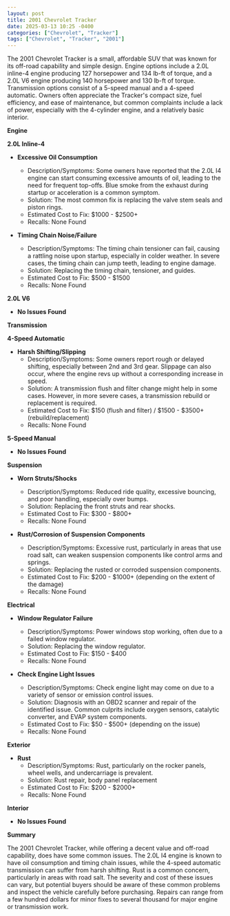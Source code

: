 ```yaml
---
layout: post
title: 2001 Chevrolet Tracker
date: 2025-03-13 10:25 -0400
categories: ["Chevrolet", "Tracker"]
tags: ["Chevrolet", "Tracker", "2001"]
---
```

The 2001 Chevrolet Tracker is a small, affordable SUV that was known for its off-road capability and simple design. Engine options include a 2.0L inline-4 engine producing 127 horsepower and 134 lb-ft of torque, and a 2.0L V6 engine producing 140 horsepower and 130 lb-ft of torque. Transmission options consist of a 5-speed manual and a 4-speed automatic. Owners often appreciate the Tracker's compact size, fuel efficiency, and ease of maintenance, but common complaints include a lack of power, especially with the 4-cylinder engine, and a relatively basic interior.

**Engine**

**2.0L Inline-4**

* **Excessive Oil Consumption**
    * Description/Symptoms: Some owners have reported that the 2.0L I4 engine can start consuming excessive amounts of oil, leading to the need for frequent top-offs. Blue smoke from the exhaust during startup or acceleration is a common symptom.
    * Solution: The most common fix is replacing the valve stem seals and piston rings.
    * Estimated Cost to Fix: $1000 - $2500+
    * Recalls: None Found

* **Timing Chain Noise/Failure**
    * Description/Symptoms: The timing chain tensioner can fail, causing a rattling noise upon startup, especially in colder weather. In severe cases, the timing chain can jump teeth, leading to engine damage.
    * Solution: Replacing the timing chain, tensioner, and guides.
    * Estimated Cost to Fix: $500 - $1500
    * Recalls: None Found

**2.0L V6**

* **No Issues Found**

**Transmission**

**4-Speed Automatic**

* **Harsh Shifting/Slipping**
    * Description/Symptoms: Some owners report rough or delayed shifting, especially between 2nd and 3rd gear. Slippage can also occur, where the engine revs up without a corresponding increase in speed.
    * Solution: A transmission flush and filter change might help in some cases. However, in more severe cases, a transmission rebuild or replacement is required.
    * Estimated Cost to Fix: $150 (flush and filter) / $1500 - $3500+ (rebuild/replacement)
    * Recalls: None Found

**5-Speed Manual**

* **No Issues Found**

**Suspension**

* **Worn Struts/Shocks**
    * Description/Symptoms: Reduced ride quality, excessive bouncing, and poor handling, especially over bumps.
    * Solution: Replacing the front struts and rear shocks.
    * Estimated Cost to Fix: $300 - $800+
    * Recalls: None Found

* **Rust/Corrosion of Suspension Components**
    * Description/Symptoms: Excessive rust, particularly in areas that use road salt, can weaken suspension components like control arms and springs.
    * Solution: Replacing the rusted or corroded suspension components.
    * Estimated Cost to Fix: $200 - $1000+ (depending on the extent of the damage)
    * Recalls: None Found

**Electrical**

* **Window Regulator Failure**
    * Description/Symptoms: Power windows stop working, often due to a failed window regulator.
    * Solution: Replacing the window regulator.
    * Estimated Cost to Fix: $150 - $400
    * Recalls: None Found

* **Check Engine Light Issues**
    * Description/Symptoms: Check engine light may come on due to a variety of sensor or emission control issues.
    * Solution: Diagnosis with an OBD2 scanner and repair of the identified issue. Common culprits include oxygen sensors, catalytic converter, and EVAP system components.
    * Estimated Cost to Fix: $50 - $500+ (depending on the issue)
    * Recalls: None Found

**Exterior**

* **Rust**
    * Description/Symptoms: Rust, particularly on the rocker panels, wheel wells, and undercarriage is prevalent.
    * Solution: Rust repair, body panel replacement
    * Estimated Cost to Fix: $200 - $2000+
    * Recalls: None Found

**Interior**

* **No Issues Found**

**Summary**

The 2001 Chevrolet Tracker, while offering a decent value and off-road capability, does have some common issues. The 2.0L I4 engine is known to have oil consumption and timing chain issues, while the 4-speed automatic transmission can suffer from harsh shifting. Rust is a common concern, particularly in areas with road salt. The severity and cost of these issues can vary, but potential buyers should be aware of these common problems and inspect the vehicle carefully before purchasing. Repairs can range from a few hundred dollars for minor fixes to several thousand for major engine or transmission work.


